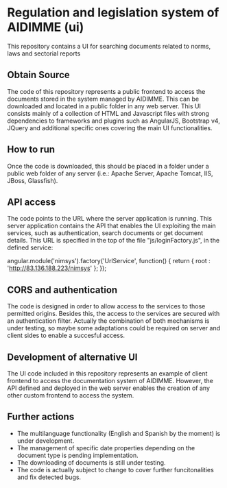 # Regulation and legislation system of AIDIMME (ui)
This repository contains a UI for searching documents related to norms, laws and sectorial reports

## Obtain Source
The code of this repository represents a public frontend to access the documents stored in the system managed by AIDIMME. This can be downloaded and located in a public folder in any web server. This UI consists mainly of a collection of HTML and Javascript files with strong dependencies to frameworks and plugins such as AngularJS, Bootstrap v4, JQuery and additional specific ones covering the main UI functionalities.

## How to run
Once the code is downloaded, this should be placed in a folder under a public web folder of any server (i.e.: Apache Server, Apache Tomcat, IIS, JBoss, Glassfish).

## API access
The code points to the URL where the server application is running. This server application contains the API that enables the UI exploiting the main services, such as authentication, search documents or get document details. This URL is specified in the top of the file "js/loginFactory.js", in the defined service:

angular.module('nimsys').factory('UrlService', function() {
	return {
		root : 'http://83.136.188.223/nimsys'
	};
});

## CORS and authentication
The code is designed in order to allow access to the services to those permitted origins. Besides this, the access to the services are secured with an authentication filter. Actually the combination of both mechanisms is under testing, so maybe some adaptations could be required on server and client sides to enable a succesful access.


## Development of alternative UI
The UI code included in this repository represents an example of client frontend to access the documentation system of AIDIMME. However, the API defined and deployed in the web server enables the creation of any other custom frontend to access the system.

## Further actions
- The multilanguage functionality (English and Spanish by the moment) is under development.
- The management of specific date properties depending on the document type is pending implementation.
- The downloading of documents is still under testing.
- The code is actually subject to change to cover further funcitonalities and fix detected bugs.
